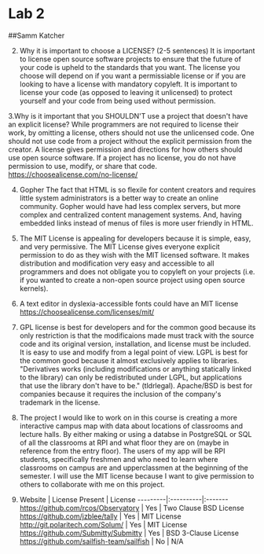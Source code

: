# Lab 2
##Samm Katcher

2. Why it is important to choose a LICENSE? (2-5 sentences)
It is important to license open source software projects to ensure that the future of your code is upheld to the standards that you want.
The license you choose will depend on if you want a permissiable license or if you are looking to have a license with mandatory copyleft.
It is important to license your code (as opposed to leaving it unlicensed) to protect yourself and your code from being used without permission.

3.Why is it important that you SHOULDN'T use a project that doesn't have an explicit license?
While programmers are not required to license their work, by omitting a license, others should not use the unlicensed code. 
One should not use code from a project without the explicit permission from the creator.
A license gives permission and directions for how others should use open source software. 
If a project has no license, you do not have permission to use, modify, or share that code.
https://choosealicense.com/no-license/

4. Gopher
The fact that HTML is so flexile for content creators and requires little system administrators is a better way to create an online community.
Gopher would have had less complex servers, but more complex and centralized content management systems.
And, having embedded links instead of menus of files is more user friendly in HTML.

5. The MIT License is appealing for developers because it is simple, easy, and very permissive. The MIT License gives everyone explicit permission to do as they wish with the MIT licensed software. It makes distribution and modification very easy and accessible to all programmers and does not obligate you to copyleft on your projects (i.e. if you wanted to create a non-open source project using open source kernels).

6. A text editor in dyslexia-accessible fonts could have an MIT license
https://choosealicense.com/licenses/mit/

7. GPL license is best for developers and for the common good because its only restriction is that the modificaions made must track with the source code and its original version, installation, and license must be included. It is easy to use and modify from a legal point of view. LGPL is best for the common good because it almost exclusively applies to libraries. "Derivatives works (including modifications or anything statically linked to the library) can only be redistributed under LGPL, but applications that use the library don't have to be." (tldrlegal). Apache/BSD is best for companies because it requires the inclusion of the company's trademark in the license.

9. The project I would like to work on in this course is creating a more interactive campus map with data about locations of classrooms and lecture halls. By either making or using a databse in PostgreSQL or SQL of all the classrooms at RPI and what floor they are on (maybe in reference from the entry floor). The users of my app will be RPI students, specifically freshmen and who need to learn where classrooms on campus are and upperclassmen at the beginning of the semester. I will use the MIT license because I want to give permission to others to collaborate with me on this project.

10. Website | License Present | License
---------|:----------|:-------
https://github.com/rcos/Observatory | Yes | Two Clause BSD License
https://github.com/jzblee/tally | Yes | MIT License
http://git.polaritech.com/Solum/ | Yes | MIT License
https://github.com/Submitty/Submitty | Yes | BSD 3-Clause License
https://github.com/sailfish-team/sailfish | No | N/A



